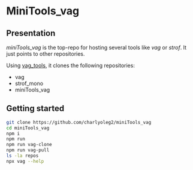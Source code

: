 MiniTools\_vag
==============


Presentation
------------

*miniTools\_vag* is the top-repo for hosting several tools like *vag* or *strof*. It just points to other repositories.

Using [vag\_tools](https://www.npmjs.com/package/vag_tools), it clones the following repositories:

- vag
- strof\_mono
- miniTools\_vag


Getting started
---------------

```bash
git clone https://github.com/charlyoleg2/miniTools_vag
cd miniTools_vag
npm i
npm run
npm run vag-clone
npm run vag-pull
ls -la repos
npx vag --help
```

